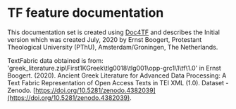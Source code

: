 # TF feature documentation

This documentation set is created using [Doc4TF](https://github.com/tonyjurg/Doc4TF) and describes the Initial version which was created July, 2020 by Ernst Boogert, Protestant Theological University (PThU), Amsterdam/Groningen, The Netherlands. 

TextFabric data obtained is from: 'greek_literature.zip\First1KGreek\tlg0018\tlg001\opp-grc1\1\tf\1.0' in Ernst Boogert. (2020). Ancient Greek Literature for Advanced Data Processing: A Text Fabric Representation of Open Access Texts in TEI XML (1.0). Dataset - Zenodo. [https://doi.org/10.5281/zenodo.4382039](https://doi.org/10.5281/zenodo.4382039).
